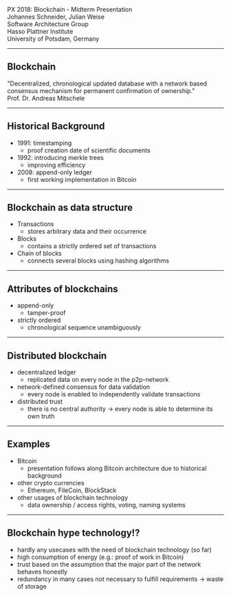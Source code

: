 <!-- markdown-config presentation=true -->

<!-- #TODO make style links in container content relative to url -->
<!-- <link rel="stylesheet" type="text/css" href="style.css" /> -->
<link rel="stylesheet" type="text/css" href="doc/PX2018/style.css"  />
<link rel="stylesheet" type="text/css" href="src/client/lively.css"  />
<link rel="stylesheet" type="text/css" href="templates/livelystyle.css"  />
<link rel="stylesheet" type="text/css" href="doc/PX2018/project_1/midterm-presentation/style.css"  />
<style>
  .lively-slide {
    border: 1px solid rgb(220,220,220)
    page-break-before: always;
/*     border: 2px solid red
 */
  }
  p {
    font-size: 18pt
  }
  @media print {
    .lively-slide {
      page-break-before: always;
      border: 0px solid white;
/*       border: 2px solid blue; */
    }      
  }
  
</style>

<div class="title">
  PX 2018: Blockchain - Midterm Presentation
</div>

<div class="authors">
  Johannes Schneider, Julian Weise
</div>

<div class="credentials">
  Software Architecture Group <br>Hasso Plattner Institute<br> University of Potsdam, Germany
</div>

<script>
  var button = document.createElement("button")
  button.textContent = "print"
  button.onclick = async () => {
   var presentation = lively.query(this, "lively-presentation")
   presentation.print()
  }
  button.style = "position: absolute; bottom: 10px; left: 10px"
  button
</script>

---
## Blockchain
<div class="quotation">
"Decentralized, chronological updated database with a network based consensus mechanism for permanent confirmation of ownership."
<div class="author">Prof. Dr. Andreas Mitschele</div>
</div>

--- 
## Historical Background

<ul>
  <li>1991: timestamping
    <ul>
      <li>proof creation date of scientific documents</li>
    </ul>
  </li>
  <li>1992: introducing merkle trees
    <ul>
      <li>improving efficiency</li>
    </ul>
  </li>
  <li>2008: append-only ledger
    <ul>
      <li>first working implementation in Bitcoin</li>
    </ul>
  </li>
</ul>

---
## Blockchain as data structure

<ul>
  <li>Transactions
    <ul>
      <li>stores arbitrary data and their occurrence</li>  
    </ul>
  </li>
  <li>Blocks
    <ul>
      <li>contains a strictly ordered set of transactions</li>
    </ul>
  </li>
  <li>Chain of blocks
    <ul>
      <li>connects several blocks using hashing algorithms</li>
    </ul>
  </li>
</ul>

---
## Attributes of blockchains

<ul>
  <li>append-only
    <ul>
      <li>tamper-proof</li>
    </ul>
  </li>
    <li>strictly ordered
    <ul>
      <li>chronological sequence unambiguously</li>
    </ul>
  </li>
</ul>

---
## Distributed blockchain

<ul>
  <li>decentralized ledger
    <ul>
      <li>replicated data on every node in the p2p-network</li>
    </ul>
  </li>
  <li>network-defined consensus for data validation
    <ul>
      <li>every node is enabled to independently validate transactions</li>
    </ul>
  </li>
  <li>distributed trust
    <ul>
      <li>there is no central authority &rarr; every node is able to determine its own truth</li>
    </ul>
  </li>
</ul>

---
## Examples
<ul>
  <li>Bitcoin
    <ul>
      <li>presentation follows along Bitcoin architecture due to historical background</li>
    </ul>
  </li>
  <li>other crypto currencies
    <ul>
      <li>Ethereum, FileCoin, BlockStack</li>
    </ul>
  </li>
  <li>other usages of blockchain technology
    <ul>
      <li>data ownership / access rights, voting, naming systems</li>
    </ul>
  </li>
</ul>

---
## Blockchain hype technology!?
<ul>
  <li>hardly any usecases with the need of blockchain technology (so far)</li>
  <li>high consumption of energy (e.g.: proof of work in Bitcoin)</li>
  <li>trust based on the assumption that the major part of the network behaves honestly</li>
  <li>redundancy in many cases not necessary to fulfill requirements &rarr; waste of storage</li>
</ul> 
